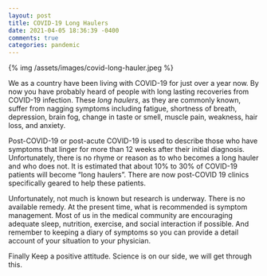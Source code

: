 ```yaml
---
layout: post
title: COVID-19 Long Haulers
date: 2021-04-05 18:36:39 -0400
comments: true
categories: pandemic
---
```

{% img /assets/images/covid-long-hauler.jpeg %}


We as a country have been living with COVID-19 for just over a year now. By now you have probably heard of people with long lasting recoveries from COVID-19 infection. These _long haulers_, as they are commonly known, suffer from nagging symptoms including fatigue, shortness of breath, depression, brain fog, change in taste or smell, muscle pain, weakness, hair loss, and anxiety.

Post-COVID-19 or post-acute COVID-19 is used to describe those who have symptoms that linger for more than 12 weeks after their initial diagnosis. Unfortunately, there is no rhyme or reason as to who becomes a long hauler and who does not. It is estimated that about 10% to 30% of COVID-19 patients will become “long haulers”. There are now post-COVID 19 clinics specifically geared to help these patients.

Unfortunately, not much is known but research is underway. There is no available remedy.  At the present time, what is recommended is symptom management. Most of us in the medical community are encouraging adequate sleep, nutrition, exercise, and social interaction if possible. And remember to keeping a diary of symptoms so you can provide a detail account of your situation to your physician.

Finally Keep a positive attitude. Science is on our side, we will get through this.
